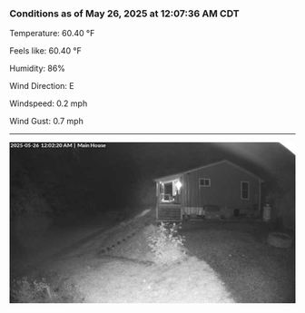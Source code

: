 ### Conditions as of May 26, 2025 at 12:07:36 AM CDT 

Temperature: 60.40 &deg;F

Feels like: 60.40 &deg;F

Humidity: 86%

Wind Direction: E

Windspeed: 0.2 mph

Wind Gust: 0.7 mph

---

<img src="./images/latest.jpeg"/>

